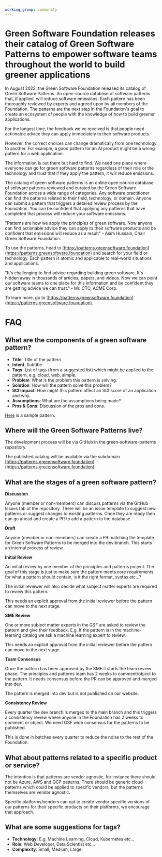 ```yaml
---
working_group: community
---
```


# Green Software Foundation releases their catalog of Green Software Patterns to empower software teams throughout the world to build greener applications

In August 2022, the Green Software Foundation released its catalog of Green Software Patterns. An open-source database of software patterns that, if applied, will reduce software emissions. Each pattern has been thoroughly reviewed by experts and agreed upon by all members of the Foundation. The patterns are the next step in the Foundation's goal to create an ecosystem of people with the knowledge of how to build greener applications.

For the longest time, the feedback we've received is that people need actionable advice they can apply immediately to their software products. 

However, the correct choices can change dramatically from one technology to another. For example, a good pattern for an AI product might be a wrong pattern for a web application.

The information is out there but hard to find. We need one place where everyone can go for green software patterns regardless of their role or the technology and trust that if they apply the pattern, it will reduce emissions.

The catalog of green software patterns is an online open-source database of software patterns reviewed and curated by the Green Software Foundation across a wide range of categories. Any software practitioner can find the patterns related to their field, technology, or domain. Anyone can submit a pattern that triggers a detailed review process by the Foundation. You can be confident that applying any patterns that have completed that process will reduce your software emissions.

"Patterns are how we apply the principles of green software. Now anyone can find actionable advice they can apply to their software products and be confident that emissions will reduce as a result" - Asim Hussain, Chair Green Software Foundation.

To use the patterns, head to [https://patterns.greensoftware.foundation](https://patterns.greensoftware.foundation) and search for your field or technology. Each pattern is atomic and applicable to real-world situations and applications.

"It's challenging to find advice regarding building green software. It's hidden away in thousands of articles, papers, and videos. Now we can point our software teams to one place for this information and be confident they are getting advice we can trust." - Mr. CTO, ACME Corp.

To learn more, go to [https://patterns.greensoftware.foundation](https://patterns.greensoftware.foundation). 

# FAQ

## What are the components of a green software pattern?

* **Title**: Title of the pattern
* **Intent**: Subtitle
* **Tags**: List of tags (from a suggested list) which might be applied to the pattern, e.g. cloud, web, simple.
* **Problem**: What is the problem this pattern is solving.
* **Solution**: How will the pattern solve this problem?
* **SCI Impact**: How might this pattern affect an SCI score of an application and why.
* **Assumptions**: What are the assumptions being made?
* **Pros & Cons**: Discussion of the pros and cons.

[Here](https://github.com/Green-Software-Foundation/green-software-principles/pull/24/files#diff-43483146b156070a56a5ca760b4dae0c56bcc86a9b2c1104aaa345e58d94368f) is a sample pattern.

## Where will the Green Software Patterns live?

The development process will be via GitHub in the green-software-patterns repository.

The published catalog will be available via the subdomain [https://patterns.greeensoftware.foundation](https://patterns.greeensoftware.foundation)

## What are the stages of a green software pattern?

**Discussion**

Anyone (member or non-members) can discuss patterns via the GitHub Issues tab of the repository. There will be an issue template to suggest new patterns or suggest changes to existing patterns. Once they are ready then can go ahead and create a PR to add a pattern to the database.

**Draft**

Anyone (member or non-members) can create a PR matching the template for Green Software Patterns to be merged into the dev branch. This starts an internal process of review.

**Initial Review**

An initial review by one member of the principles and patterns project. The goal of this stage is just to make sure the pattern meets core requirements for what a pattern should contain, is it the right format, syntax etc…? 

The initial reviewer will also decide what subject matter experts are required to review this pattern.

This needs an explicit approval from the initial reviewer before the pattern can move to the next stage.

**SME Review**

One or more subject matter experts in the GSF are asked to review the pattern and give their feedback. E.g. If the pattern is in the machine-learning catalog we ask a machine learning expert to review.

This needs an explicit approval from the initial reviewer before the pattern can move to the next stage.

**Team Consensus**

Once the pattern has been approved by the SME it starts the team review phase. The principles and patterns team has 2 weeks to comment/object to the pattern. It needs consensus before the PR can be approved and merged into dev.

The pattern is merged into dev but is not published on our website.

**Consistency Review**

Every quarter the dev branch is merged to the main branch and this triggers a consistency review where anyone in the Foundation has 2 weeks to comment or object. We need GSF wide consensus for the patterns to be published.

This is done in batches every quarter to reduce the noise to the rest of the Foundation.

## What about patterns related to a specific product or service?

The intention is that patterns are vendor agnostic, for instance there should not be Azure, AWS and GCP patterns. There should be generic cloud patterns which could be applied to specific vendors, but the patterns themselves are vendor agnostic.

Specific platforms/vendors can opt to create vendor specific versions of our patterns for their specific products on their platforms, we encourage that approach.

## What are some suggestions for tags?

* **Technology**: E.g. Machine Learning, Cloud, Kubernetes etc…
* **Role**: Web Developer, Data Scientist etc…
* **Complexity**: Small, Medium, Large.